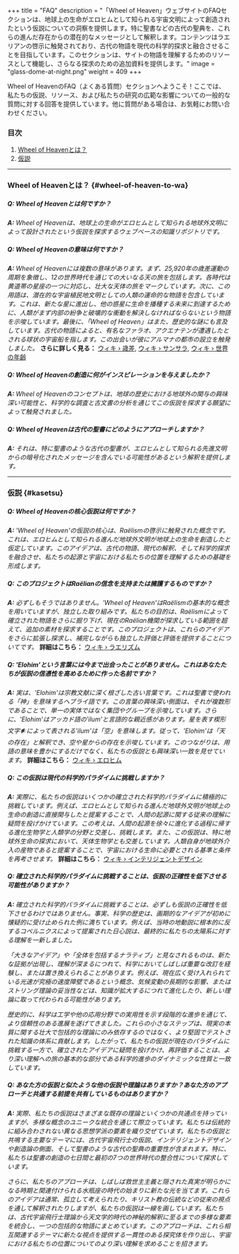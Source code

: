 +++
title = "FAQ"
description = "「Wheel of Heaven」ウェブサイトのFAQセクションは、地球上の生命がエロヒムとして知られる宇宙文明によって創造されたという仮説についての洞察を提供します。特に聖書などの古代の聖典を、これらの進んだ存在からの潜在的なメッセージとして解釈します。コンテンツはラエリアンの啓示に触発されており、古代の物語を現代の科学的探求と融合させることを目指しています。このセクションは、サイトの物語を理解するためのリソースとして機能し、さらなる探求のための追加資料を提供します。​​​​​"
image = "glass-dome-at-night.png"
weight = 409
+++

Wheel of HeavenのFAQ（よくある質問）セクションへようこそ！ここでは、私たちの仮説、リソース、および私たちの研究の広範な影響についての一般的な質問に対する回答を提供しています。他に質問がある場合は、お気軽にお問い合わせください。

### 目次
1. [Wheel of Heavenとは？](#wheel-of-heaven-to-wa)
2. [仮説](#kasetsu)

---

### Wheel of Heavenとは？ {#wheel-of-heaven-to-wa}

##### Q: Wheel of Heavenとは何ですか？
_**A:** Wheel of Heavenは、地球上の生命がエロヒムとして知られる地球外文明によって設計されたという仮説を探求するウェブベースの知識リポジトリです。_

##### Q: Wheel of Heavenの意味は何ですか？
_**A:** Wheel of Heavenには複数の意味があります。まず、25,920年の歳差運動の周期を象徴し、12の世界時代を通じての大いなる天の旅を包括します。各時代は黄道帯の星座の一つに対応し、壮大な天体の旅をマークしています。次に、この用語は、潜在的な宇宙植民地文明としての人類の運命的な物語を包含しています。これは、新たな星に進出し、他の惑星に生命を播種する未来に到達するために、人類がまず内部の紛争と破壊的な衝動を解決しなければならないという物語を示唆しています。最後に、「Wheel of Heaven」はまた、歴史的な謎にも言及しています。古代の物語によると、有名なファラオ、アクエナテンが遭遇したとされる球状の宇宙船を指します。この出会いが彼にアルマナの都市の設立を触発しました。_ **さらに詳しく見る：**  [ウィキ › 歳差](../../../wiki/precession/), [ウィキ › サンサラ](../../../wiki/samsara/), [ウィキ › 世界の年齢](../../../wiki/world-age/)

##### Q: Wheel of Heavenの創造に何がインスピレーションを与えましたか？
_**A:** Wheel of Heavenのコンセプトは、地球の歴史における地球外の関与の興味深い可能性と、科学的な調査と古文書の分析を通じてこの仮説を探求する願望によって触発されました。_

##### Q: Wheel of Heavenは古代の聖書にどのようにアプローチしますか？
_**A:** それは、特に聖書のような古代の聖書が、エロヒムとして知られる先進文明からの暗号化されたメッセージを含んでいる可能性があるという解釈を提供します。_

---

### 仮説 {#kasetsu}

##### Q: Wheel of Heavenの核心仮説は何ですか？
_**A:** 'Wheel of Heaven'の仮説の核心は、Raëlismの啓示に触発された概念です。これは、エロヒムとして知られる進んだ地球外文明が地球上の生命を創造したと仮定しています。このアイデアは、古代の物語、現代の解釈、そして科学的探求を融合させ、私たちの起源と宇宙における私たちの位置を理解するための基礎を形成します。_

##### Q: このプロジェクトはRaëlianの信念を支持または擁護するものですか？
_**A:** 必ずしもそうではありません。'Wheel of Heaven'はRaëlismの基本的な概念を用いていますが、独立した取り組みです。私たちの目的は、Raëlismによって確立された物語をさらに掘り下げ、現在のRaëlian機関が探求している範囲を超えて、追加の素材を探求することです。このプロジェクトは、これらのアイデアをさらに拡張し探求し、補完しながらも独立した評価と評価を提供することについてです。_ **詳細はこちら：** [ウィキ  › ラエリズム](../../../wiki/raelism/)

##### Q: 'Elohim'という言葉には今まで出会ったことがありません。これはあなたたちが仮説の信憑性を高めるために作った名前ですか？
_**A:** 実は、'Elohim'は宗教文献に深く根ざした古い言葉です。これは聖書で使われる「神」を意味するヘブライ語です。この言葉の興味深い側面は、それが複数形であることで、単一の実体ではなく集団やグループを示唆しています。さらに、'Elohim'はアッカド語の'ilum'と言語的な親近感があります。星を表す楔形文字𒀭によって表される'ilum'は「空」を意味します。従って、'Elohim'は「天の存在」と解釈でき、空や星からの存在を示唆しています。このつながりは、用語の意味を豊かにするだけでなく、私たちの仮説とも興味深い一致を見せています。_ **詳細はこちら：** [ウィキ › エロヒム](../../../wiki/elohim/)

##### Q: この仮説は現代の科学的パラダイムに挑戦しますか？
_**A:** 実際に、私たちの仮説はいくつかの確立された科学的パラダイムに積極的に挑戦しています。例えば、エロヒムとして知られる進んだ地球外文明が地球上の生命の創造に直接関与したと提案することで、人間の起源に関する従来の理解に疑問を投げかけています。この考えは、人間の起源を徐々に進化する過程に帰する進化生物学と人類学の分野と交差し、挑戦します。また、この仮説は、特に地球外生命の探求において、天体生物学とも交差しています。人類自身が地球外介入の産物であると提案することで、宇宙における生命に必要とされる基準と条件を再考させます。_ **詳細はこちら：** [ウィキ › インテリジェントデザイン](../../../wiki/intelligent-design/)

##### Q: 確立された科学的パラダイムに挑戦することは、仮説の正確性を低下させる可能性がありますか？
_**A:** 確立された科学的パラダイムに挑戦することは、必ずしも仮説の正確性を低下させるわけではありません。事実、科学の歴史は、画期的なアイデアが初めに懐疑的に受け止められた例に満ちています。例えば、当時の地動説に根本的に反するコペルニクスによって提案された日心説は、最終的に私たちの太陽系に対する理解を一新しました。_

_「大きなアイデア」や「全体を包括するナラティブ」と見なされるものは、新たな証拠が出現し、理解が深まるにつれて、科学においてしばしば重要な改訂を経験し、または置き換えられることがあります。例えば、現在広く受け入れられている光速が究極の速度障壁であるという概念、気候変動の長期的な影響、またはストリング理論の妥当性などは、知識が拡大するにつれて進化したり、新しい理論に取って代わられる可能性があります。_

_歴史的に、科学は工学や他の応用分野での実用性を示す段階的な進歩を通じて、より信頼性のある進展を遂げてきました。これらの小さなステップは、現実の本質に関する壮大で包括的な理論にのみ依存するのではなく、より堅固でテストされた知識の体系に貢献します。したがって、私たちの仮説が現在のパラダイムに挑戦する一方で、確立されたアイデアに疑問を投げかけ、再評価することは、より深い理解への旅の基本的な部分である科学的進歩のダイナミックな性質と一致しています。_

##### Q: あなた方の仮説と似たような他の仮説や理論はありますか？あなた方のアプローチと共通する前提を共有しているものはありますか？
_**A:** 実際、私たちの仮説はさまざまな既存の理論といくつかの共通点を持っていますが、多様な概念のユニークな統合を通じて際立っています。私たちは伝統的に組み合わされない異なる思想学派の要素を織り交ぜています。私たちの仮説と共鳴する主要なテーマには、古代宇宙飛行士の仮説、インテリジェントデザインや創造論の側面、そして聖書のような古代の聖典の重要性が含まれます。特に、私たちは聖書の創造の七日間と最初の7つの世界時代の整合性について探求しています。_

_さらに、私たちのアプローチは、しばしば救世主主義と隠された真実が明らかになる時期と関連付けられる水瓶座の時代の始まりに新たな光を当てます。これらのアイデアは通常、孤立して考えられたり、キリスト教の伝統などの従来の視点を通して解釈されたりしますが、私たちの仮説は一線を画しています。私たちは、古代宇宙飛行士理論から天文学的時代の神秘的解釈に至るまでの多様な要素を統合し、一つの包括的な物語にまとめています。このアプローチは、これら相互関連するテーマに新たな視点を提供する一貫性のある探究体を作り出し、宇宙における私たちの位置についてのより深い理解を求めることを招きます。_